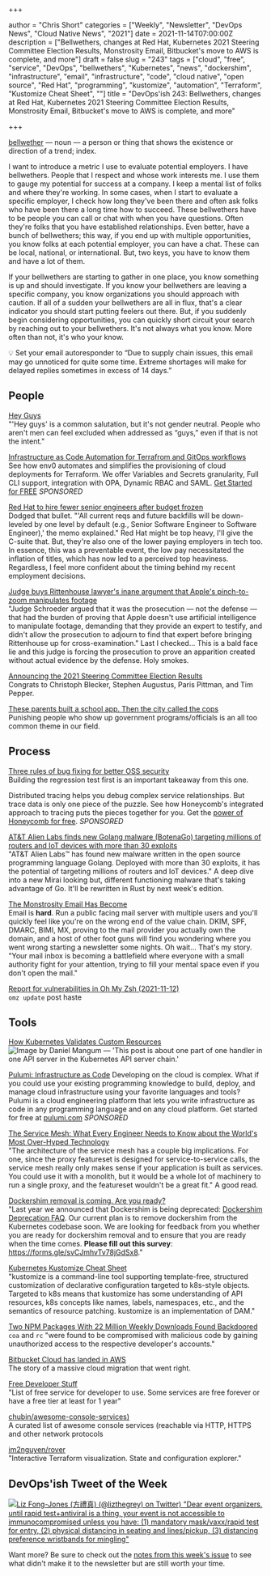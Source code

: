 +++

author = "Chris Short"
categories = ["Weekly", "Newsletter", "DevOps News", "Cloud Native News", "2021"]
date = 2021-11-14T07:00:00Z
description = ["Bellwethers, changes at Red Hat, Kubernetes 2021 Steering Committee Election Results, Monstrosity Email, Bitbucket's move to AWS is complete, and more"]
draft = false
slug = "243"
tags = ["cloud", "free", "service", "DevOps", "bellwethers", "Kubernetes", "news", "dockershim", "infrastructure", "email", "infrastructure", "code", "cloud native", "open source", "Red Hat", "programming", "kustomize", "automation", "Terraform", "Kustomize Cheat Sheet", ""]
title = "DevOps'ish 243: Bellwethers, changes at Red Hat, Kubernetes 2021 Steering Committee Election Results, Monstrosity Email, Bitbucket's move to AWS is complete, and more"

+++

[bellwether](https://www.dictionary.com/browse/bellwether) — noun — a person or thing that shows the existence or direction of a trend; index.

I want to introduce a metric I use to evaluate potential employers. I have bellwethers. People that I respect and whose work interests me. I use them to gauge my potential for success at a company. I keep a mental list of folks and where they're working. In some cases, when I start to evaluate a specific employer, I check how long they've been there and often ask folks who have been there a long time how to succeed.
These bellwethers have to be people you can call or chat with when you have questions. Often they're folks that you have established relationships. Even better, have a bunch of bellwethers; this way, if you end up with multiple opportunities, you know folks at each potential employer, you can have a chat. These can be local, national, or international. But, two keys, you have to know them and have a lot of them.

If your bellwethers are starting to gather in one place, you know something is up and should investigate. If you know your bellwethers are leaving a specific company, you know organizations you should approach with caution. If all of a sudden your bellwethers are all in flux, that's a clear indicator you should start putting feelers out there. But, if you suddenly begin considering opportunities, you can quickly short circuit your search by reaching out to your bellwethers. It's not always what you know. More often than not, it's who your know.

💡 Set your email autoresponder to “Due to supply chain issues, this email may go unnoticed for quite some time. Extreme shortages will make for delayed replies sometimes in excess of 14 days.”

## People

[Hey Guys](https://heyguys.cc/)  
"'Hey guys' is a common salutation, but it's not gender neutral. People who aren't men can feel excluded when addressed as “guys,” even if that is not the intent."

[Infrastructure as Code Automation for Terrafrom and GitOps workflows](https://www.env0.com/infrastructure-as-code-automation?utm_campaign=devopsish&utm_source=nativeads&utm_medium=newsletter)  
See how env0 automates and simplifies the provisioning of cloud deployments for Terraform. We offer Variables and Secrets granularity, Full CLI support, integration with OPA, Dynamic RBAC and SAML. [Get Started for FREE](https://www.env0.com/infrastructure-as-code-automation?utm_campaign=devopsish&utm_source=nativeads&utm_medium=newsletter) *SPONSORED*

[Red Hat to hire fewer senior engineers after budget frozen](https://www.theregister.com/2021/11/05/red_hat_jobs/)  
Dodged that bullet. "'All current reqs and future backfills will be down-leveled by one level by default (e.g., Senior Software Engineer to Software Engineer),' the memo explained." Red Hat might be top heavy, I'll give the C-suite that. But, they're also one of the lower paying employers in tech too. In essence, this was a preventable event, the low pay necessitated the inflation of titles, which has now led to a perceived top heaviness. Regardless, I feel more confident about the timing behind my recent employment decisions.

[Judge buys Rittenhouse lawyer's inane argument that Apple's pinch-to-zoom manipulates footage](https://www.theverge.com/2021/11/10/22775580/kyle-rittenhouse-trial-judge-apple-ai-pinch-to-zoom-footage-manipulation-claim)  
"Judge Schroeder argued that it was the prosecution — not the defense — that had the burden of proving that Apple doesn't use artificial intelligence to manipulate footage, demanding that they provide an expert to testify, and didn't allow the prosecution to adjourn to find that expert before bringing Rittenhouse up for cross-examination." Last I checked... This is a bald face lie and this judge is forcing the prosecution to prove an apparition created without actual evidence by the defense. Holy smokes.

[Announcing the 2021 Steering Committee Election Results](https://kubernetes.io/blog/2021/11/08/steering-committee-results-2021/)  
Congrats to Christoph Blecker, Stephen Augustus, Paris Pittman, and Tim Pepper.

[These parents built a school app. Then the city called the cops](https://arstechnica.com/information-technology/2021/11/these-parents-built-a-school-app-then-the-city-called-the-cops/)  
Punishing people who show up government programs/officials is an all too common theme in our field.

## Process

[Three rules of bug fixing for better OSS security](https://github.blog/2021-11-09-three-rules-bug-fixing-better-oss-security/)  
Building the regression test first is an important takeaway from this one.

Distributed tracing helps you debug complex service relationships. But trace data is only one piece of the puzzle. See how Honeycomb's integrated approach to tracing puts the pieces together for you. Get the [power of Honeycomb for free](https://ui.honeycomb.io/signup?&utm_source=devopsish&utm_medium=newsletter&utm_campaign=ad&utm_content=product-signup). *SPONSORED*

[AT&T Alien Labs finds new Golang malware (BotenaGo) targeting millions of routers and IoT devices with more than 30 exploits](https://cybersecurity.att.com/blogs/labs-research/att-alien-labs-finds-new-golang-malwarebotenago-targeting-millions-of-routers-and-iot-devices-with-more-than-30-exploits)  
"AT&T Alien Labs™ has found new malware written in the open source programming language Golang. Deployed with more than 30 exploits, it has the potential of targeting millions of routers and IoT devices." A deep dive into a new Mirai looking but, different functioning malware that's taking advantage of Go. It'll be rewritten in Rust by next week's edition.

[The Monstrosity Email Has Become](https://ploum.net/the-monstrosity-email-has-become/)  
Email is **hard**. Run a public facing mail server with multiple users and you'll quickly feel like you're on the wrong end of the value chain. DKIM, SPF, DMARC, BIMI, MX, proving to the mail provider you actually own the domain, and a host of other foot guns will find you wondering where you went wrong starting a newsletter some nights. Oh wait... That's my story. "Your mail inbox is becoming a battlefield where everyone with a small authority fight for your attention, trying to fill your mental space even if you don't open the mail."

[Report for vulnerabilities in Oh My Zsh (2021-11-12)](https://github.com/ohmyzsh/ohmyzsh/issues/10414)  
`omz update` post haste

## Tools

[How Kubernetes Validates Custom Resources](https://danielmangum.com/posts/how-kubernetes-validates-custom-resources/)  
![Image by Daniel Mangum — 'This post is about one part of one handler in one API server in the Kubernetes API server chain.'](/images/k8s-resource-validation.webp)

[Pulumi: Infrastructure as Code](https://www.pulumi.com/?utm_source=devopsish&utm_medium=sponsored-link&utm_campaign=iac)
Developing on the cloud is complex. What if you could use your existing programming knowledge to build, deploy, and manage cloud infrastructure using your favorite languages and tools? Pulumi is a cloud engineering platform that lets you write infrastructure as code in any programming language and on any cloud platform. Get started for free at [pulumi.com](https://www.pulumi.com/?utm_source=devopsish&utm_medium=sponsored-link&utm_campaign=iac) *SPONSORED*

[The Service Mesh: What Every Engineer Needs to Know about the World's Most Over-Hyped Technology](https://buoyant.io/service-mesh-manifesto/)  
"The architecture of the service mesh has a couple big implications. For one, since the proxy featureset is designed for service-to-service calls, the service mesh really only makes sense if your application is built as services. You could use it with a monolith, but it would be a whole lot of machinery to run a single proxy, and the featureset wouldn't be a great fit." A good read.

[Dockershim removal is coming. Are you ready?](https://kubernetes.io/blog/2021/11/12/are-you-ready-for-dockershim-removal/)  
"Last year we announced that Dockershim is being deprecated: [Dockershim Deprecation FAQ](https://kubernetes.io/blog/2020/12/02/dockershim-faq/). Our current plan is to remove dockershim from the Kubernetes codebase soon. We are looking for feedback from you whether you are ready for dockershim removal and to ensure that you are ready when the time comes. **Please fill out this survey**: <https://forms.gle/svCJmhvTv78jGdSx8>."

[Kubernetes Kustomize Cheat Sheet](https://scribe.rip/@olegsucharevich/kubernetes-kustomize-cheat-sheet-8e2d31b74d8f)  
"kustomize is a command-line tool supporting template-free, structured customization of declarative configuration targeted to k8s-style objects. Targeted to k8s means that kustomize has some understanding of API resources, k8s concepts like names, labels, namespaces, etc., and the semantics of resource patching. kustomize is an implementation of DAM."

[Two NPM Packages With 22 Million Weekly Downloads Found Backdoored](https://thehackernews.com/2021/11/two-npm-packages-with-22-million-weekly.html)  
`coa` and `rc` "were found to be compromised with malicious code by gaining unauthorized access to the respective developer's accounts."

[Bitbucket Cloud has landed in AWS](https://bitbucket.org/blog/bitbucket-cloud-has-landed-in-aws)  
The story of a massive cloud migration that went right.

[Free Developer Stuff](https://freestuff.dev/)  
"List of free service for developer to use. Some services are free forever or have a free tier at least for 1 year"

[chubin/awesome-console-services)](https://github.com/chubin/awesome-console-services)  
A curated list of awesome console services (reachable via HTTP, HTTPS and other network protocols

[im2nguyen/rover](https://github.com/im2nguyen/rover)  
"Interactive Terraform visualization. State and configuration explorer."

## DevOps'ish Tweet of the Week

[![Liz Fong-Jones (方禮真) (@lizthegrey) on Twitter) "Dear event organizers, until rapid test+antiviral is a thing, your event is not accessible to immunocompromised unless you have: (1) mandatory mask/vaxx/rapid test for entry, (2) physical distancing in seating _and_ lines/pickup, (3) distancing preference wristbands for mingling"](/images/243-devopsish-tweet-of-the-week.webp)](https://twitter.com/lizthegrey/status/1458491938319974403)

Want more? Be sure to check out the [notes from this week's issue](https://devopsish.com/243/notes/) to see what didn't make it to the newsletter but are still worth your time.
